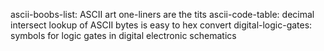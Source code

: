 ascii-boobs-list: ASCII art one-liners are the tits
ascii-code-table: decimal intersect lookup of ASCII bytes is easy to hex convert
digital-logic-gates: symbols for logic gates in digital electronic schematics
